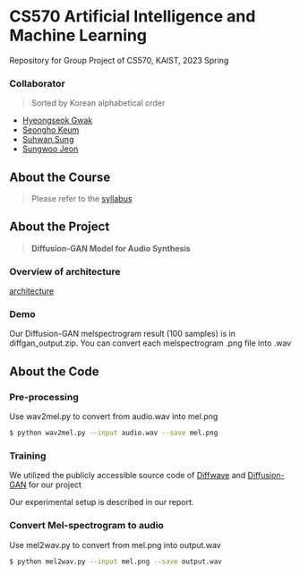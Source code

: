 # CS570 Artificial Intelligence and Machine Learning
Repository for Group Project of CS570, KAIST, 2023 Spring

### Collaborator
> Sorted by Korean alphabetical order
* [Hyeongseok Gwak](https://github.com/khs5696)
* [Seongho Keum](https://github.com/Seongho18)
* [Suhwan Sung](https://github.com/yominx)
* [Sungwoo Jeon](https://github.com/marunero)

## About the Course

> Please refer to the [syllabus](https://cais.kaist.ac.kr/syllabusInfo?year=2023&term=1&subject_no=36.570&lecture_class=&dept_id=4421)

## About the Project

>  **Diffusion-GAN Model for Audio Synthesis**

### Overview of architecture
[architecture](./DiffGan_overview.png)


### Demo
Our Diffusion-GAN melspectrogram result (100 samples) is in diffgan_output.zip. You can convert each melspectrogram .png file into .wav

## About the Code

### Pre-processing
Use wav2mel.py to convert from audio.wav into mel.png
```bash
$ python wav2mel.py --input audio.wav --save mel.png
```

### Training
We utilized the publicly accessible source code of [Diffwave](https://github.com/lmnt-com/diffwave) and [Diffusion-GAN](https://github.com/Zhendong-Wang/Diffusion-GAN) for our project

Our experimental setup is described in our report. 

### Convert Mel-spectrogram to audio
Use mel2wav.py to convert from mel.png into output.wav
```bash
$ python mel2wav.py --input mel.png --save output.wav
```

